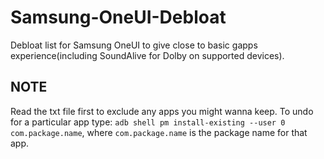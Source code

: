 # Samsung-OneUI-Debloat
Debloat list for Samsung OneUI to give close to basic gapps experience(including SoundAlive for Dolby on supported devices).
## NOTE
Read the txt file first to exclude any apps you might wanna keep.
To undo for a particular app type: `adb shell pm install-existing --user 0 com.package.name`, where `com.package.name` is the package name for that app.

